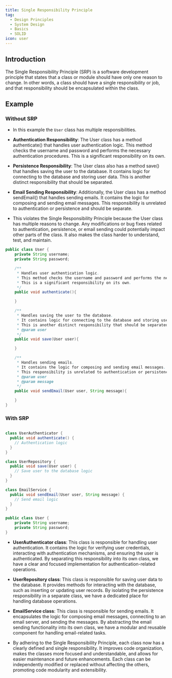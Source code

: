 ```yaml
---
title: Single Responsibility Principle
tag:
  - Design Principles
  - System Design
  - Basics
  - SOLID
icon: user
---
```


## Introduction

The Single Responsibility Principle (SRP) is a software development principle that states that a class or module should have only one reason to change. In other words, a class should have a single responsibility or job, and that responsibility should be encapsulated within the class.

## Example

### Without SRP

- In this example the `User` class has multiple responsibilities.

- **Authentication Responsibility**: The User class has a method authenticate() that handles user authentication logic. This method checks the username and password and performs the necessary authentication procedures. This is a significant responsibility on its own.

- **Persistence Responsibility**: The User class also has a method save() that handles saving the user to the database. It contains logic for connecting to the database and storing user data. This is another distinct responsibility that should be separated.

- **Email Sending Responsibility**: Additionally, the User class has a method sendEmail() that handles sending emails. It contains the logic for composing and sending email messages. This responsibility is unrelated to authentication or persistence and should be separate.

- This violates the Single Responsibility Principle because the User class has multiple reasons to change. Any modifications or bug fixes related to authentication, persistence, or email sending could potentially impact other parts of the class. It also makes the class harder to understand, test, and maintain.

```java
public class User {
    private String username;
    private String password;

    /**
     * Handles user authentication logic.
     * This method checks the username and password and performs the necessary authentication procedures.
     * This is a significant responsibility on its own.
     */
    public void authenticate(){

    }

    /**
     * Handles saving the user to the database.
     * It contains logic for connecting to the database and storing user data.
     * This is another distinct responsibility that should be separated.
     * @param user
     */
    public void save(User user){

    }

    /**
     * Handles sending emails.
     * It contains the logic for composing and sending email messages.
     * This responsibility is unrelated to authentication or persistence and should be separate.
     * @param user
     * @param message
     */
    public void sendEmail(User user, String message){

    }
}
```

### With SRP

```java

class UserAuthenticator {
  public void authenticate() {
    // Authentication logic
  }
}

class UserRepository {
  public void save(User user) {
    // Save user to the database logic
  }
}

class EmailService {
  public void sendEmail(User user, String message) {
    // Send email logic
  }
}

public class User {
    private String username;
    private String password;
}
```

- **UserAuthenticator class**: This class is responsible for handling user authentication. It contains the logic for verifying user credentials, interacting with authentication mechanisms, and ensuring the user is authenticated. By separating this responsibility into its own class, we have a clear and focused implementation for authentication-related operations.

- **UserRepository class**: This class is responsible for saving user data to the database. It provides methods for interacting with the database, such as inserting or updating user records. By isolating the persistence responsibility in a separate class, we have a dedicated place for handling database operations.

- **EmailService class**: This class is responsible for sending emails. It encapsulates the logic for composing email messages, connecting to an email server, and sending the messages. By abstracting the email sending functionality into its own class, we have a modular and reusable component for handling email-related tasks.

- By adhering to the Single Responsibility Principle, each class now has a clearly defined and single responsibility. It improves code organization, makes the classes more focused and understandable, and allows for easier maintenance and future enhancements. Each class can be independently modified or replaced without affecting the others, promoting code modularity and extensibility.
